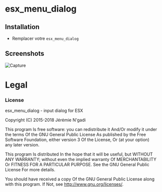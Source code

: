 # esx_menu_dialog

## Installation
- Remplacer votre ```esx_menu_dialog```

## Screenshots
![Capture](https://user-images.githubusercontent.com/51257579/60205702-2ced4c00-9852-11e9-91b4-c55d31e332cd.JPG)


# Legal
### License
esx_menu_dialog - input dialog for ESX

Copyright (C) 2015-2018 Jérémie N'gadi

This program Is free software: you can redistribute it And/Or modify it under the terms Of the GNU General Public License As published by the Free Software Foundation, either version 3 Of the License, Or (at your option) any later version.

This program Is distributed In the hope that it will be useful, but WITHOUT ANY WARRANTY; without even the implied warranty Of MERCHANTABILITY Or FITNESS FOR A PARTICULAR PURPOSE. See the GNU General Public License For more details.

You should have received a copy Of the GNU General Public License along with this program. If Not, see http://www.gnu.org/licenses/.

